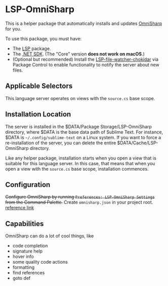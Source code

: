 # LSP-OmniSharp

This is a helper package that automatically installs and updates
[OmniSharp](https://github.com/OmniSharp/omnisharp-roslyn) for you.

To use this package, you must have:

- The [LSP](https://packagecontrol.io/packages/LSP) package.
- The [.NET SDK](https://dotnet.microsoft.com/download). (The "Core" version **does not work on macOS**.)
- (Optional but recommended) Install the [LSP-file-watcher-chokidar](https://github.com/sublimelsp/LSP-file-watcher-chokidar) via Package Control to enable functionality to notify the server about new files.


## Applicable Selectors

This language server operates on views with the `source.cs` base scope.

## Installation Location

The server is installed in the $DATA/Package Storage/LSP-OmniSharp directory, where $DATA is the base data path of Sublime Text.
For instance, $DATA is `~/.config/sublime-text` on a Linux system. If you want to force a re-installation of the server,
you can delete the entire $DATA/Cache/LSP-OmniSharp directory.

Like any helper package, installation starts when you open a view that is suitable for this language server. In this
case, that means that when you open a view with the `source.cs` base scope, installation commences.

## Configuration

~~Configure OmniSharp by running `Preferences: LSP-OmniSharp Settings` from the Command Palette.~~
Create `omnisharp.json` in your project root. [reference link](https://github.com/OmniSharp/omnisharp-roslyn/wiki/Configuration-Options)

## Capabilities

OmniSharp can do a lot of cool things, like

- code completion
- signature help
- hover info
- some quality code actions
- formatting
- find references
- goto def
